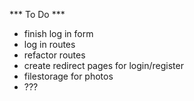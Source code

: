 *** To Do ***
 - finish log in form
 - log in routes
 - refactor routes
 - create redirect pages for login/register
 - filestorage for photos
 - ???